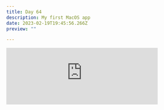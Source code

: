 ```yaml
---
title: Day 64
description: My first MacOS app
date: 2023-02-19T19:45:56.266Z
preview: ""

---
```

<iframe src="https://mastodontech.de/@larnius/109893438088902940/embed" class="mastodon-embed" style="max-width: 100%; border: 0" width="400" allowfullscreen="allowfullscreen"></iframe><script src="https://mastodontech.de/embed.js" async="async"></script>